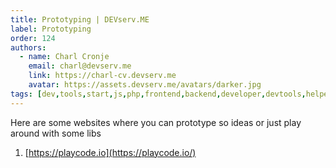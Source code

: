 ```yaml
---
title: Prototyping | DEVserv.ME
label: Prototyping
order: 124
authors:
  - name: Charl Cronje
    email: charl@devserv.me
    link: https://charl-cv.devserv.me
    avatar: https://assets.devserv.me/avatars/darker.jpg
tags: [dev,tools,start,js,php,frontend,backend,developer,devtools,helpers,log]
---
```

Here are some websites where you can prototype so ideas or just play around with some libs

1. [https://playcode.io](https://playcode.io/)
